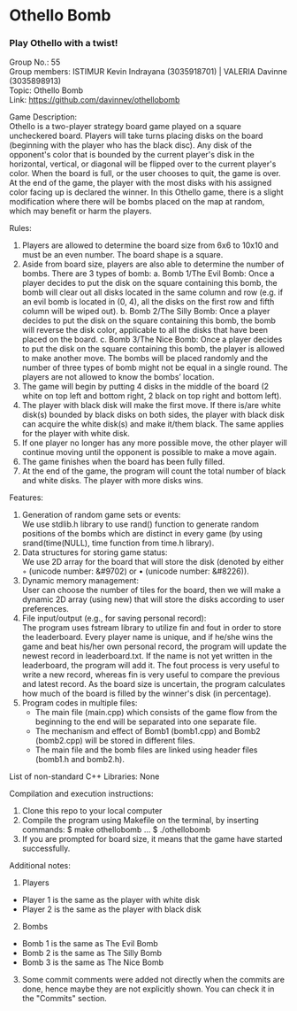 # Othello Bomb
### Play Othello with a twist!

Group No.: 55  
Group members: ISTIMUR Kevin Indrayana (3035918701) | VALERIA Davinne (3035898913)  
Topic: Othello Bomb  
Link: https://github.com/davinnev/othellobomb  

Game Description:  
Othello is a two-player strategy board game played on a square uncheckered board. Players will take turns placing disks on the board (beginning with the player who has the black disc). Any disk of the opponent's color that is bounded by the current player's disk in the horizontal, vertical, or diagonal will be flipped over to the current player's color. When the board is full, or the user chooses to quit, the game is over. At the end of the game, the player with the most disks with his assigned color facing up is declared the winner. In this Othello game, there is a slight modification where there will be bombs placed on the map at random, which may benefit or harm the players.

Rules:
1. Players are allowed to determine the board size from 6x6 to 10x10 and must be an even number. The board shape is a square.
2. Aside from board size, players are also able to determine the number of bombs. There are 3 types of bomb:
      a. Bomb 1/The Evil Bomb: Once a player decides to put the disk on the square containing this bomb, the bomb will clear out all disks located in the 
         same column and row (e.g. if an evil bomb is located in (0, 4), all the disks on the first row and fifth column will be wiped out).
      b. Bomb 2/The Silly Bomb: Once a player decides to put the disk on the square containing this bomb, the bomb will reverse the disk color, applicable 
         to all the disks that have been placed on the board.
      c. Bomb 3/The Nice Bomb: Once a player decides to put the disk on the square containing this bomb, the player is allowed to make another move.
	 The bombs will be placed randomly and the number of three types of bomb might not be equal in a single round. The players are not allowed to 
	 know the bombs’ location.
3. The game will begin by putting 4 disks in the middle of the board (2 white on top left and bottom right, 2 black on top right and bottom left).
4. The player with black disk will make the first move. If there is/are white disk(s) bounded by black disks on both sides, the player with black disk can 
   acquire the white disk(s) and make it/them black. The same applies for the player with white disk.
5. If one player no longer has any more possible move, the other player will continue moving until the opponent is possible to make a move again.
6. The game finishes when the board has been fully filled.
7. At the end of the game, the program will count the total number of black and white disks. The player with more disks wins.

Features:
1. Generation of random game sets or events:   
	We use stdlib.h library to use rand() function to generate random positions of the bombs which are 	distinct in every game (by using srand(time(NULL), time function from time.h library).
2. Data structures for storing game status:  
	We use 2D array for the board that will store the disk (denoted by either ◦ (unicode number: &#9702) or • (unicode number: &#8226)).
3. Dynamic memory management:   
	 User can choose the number of tiles for the board, then we will make a dynamic 2D array (using new) that will store the disks according to user 
	 preferences.
4. File input/output (e.g., for saving personal record):  
	The program uses fstream library to utilize fin and fout in order to store the leaderboard. Every player name is unique, and if he/she wins the game and 
  beat his/her own personal record, the program will update the newest record in leaderboard.txt. If the name is not yet written in the leaderboard, the 
  program will add it. The fout process is very useful to write a new record, whereas fin is very useful to compare the previous and latest record.
  As the board size is uncertain, the program calculates how much of the board is filled by the winner's disk (in percentage).
5. Program codes in multiple files:   
	- The main file (main.cpp) which consists of the game flow from the beginning to the end will be separated into one separate file.
	- The mechanism and effect of Bomb1 (bomb1.cpp) and Bomb2 (bomb2.cpp) will be stored in different files.
	- The main file and the bomb files are linked using header files (bomb1.h and bomb2.h).

List of non-standard C++ Libraries:
None

Compilation and execution instructions:
1. Clone this repo to your local computer
2. Compile the program using Makefile on the terminal, by inserting commands:
   $ make othellobomb
      ...
   $ ./othellobomb
3. If you are prompted for board size, it means that the game have started successfully.

Additional notes:
1. Players
- Player 1 is the same as the player with white disk
- Player 2 is the same as the player with black disk
2. Bombs
- Bomb 1 is the same as The Evil Bomb
- Bomb 2 is the same as The Silly Bomb
- Bomb 3 is the same as The Nice Bomb
3. Some commit comments were added not directly when the commits are done, hence maybe they are not explicitly shown. You can check it in the "Commits" section.
